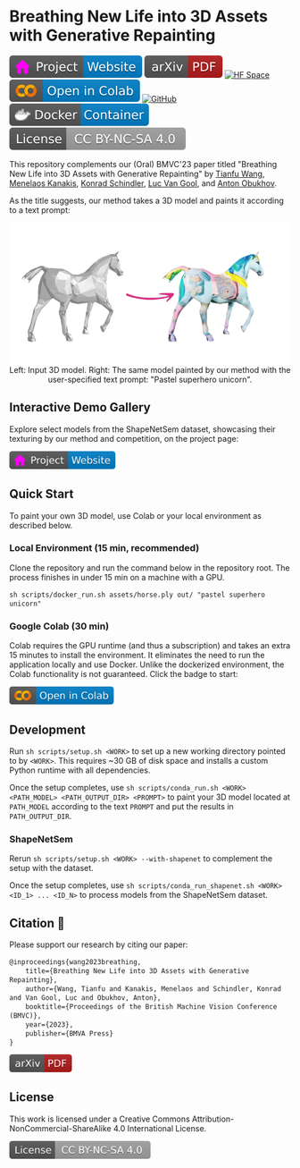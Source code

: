 # Breathing New Life into 3D Assets with Generative Repainting

[![Website](doc/badges/badge-website.svg)](https://www.obukhov.ai/repainting_3d_assets)
[![Paper](doc/badges/badge-pdf.svg)](https://arxiv.org/abs/2309.08523)
[![HF Space](https://img.shields.io/badge/%F0%9F%A4%97%20Hugging%20Face-Space-blue)](https://huggingface.co/spaces/toshas/repainting_3d_assets/)
[![Open In Colab](doc/badges/badge-colab.svg)](https://colab.research.google.com/drive/18mDpuYO5TuI6tSkQk9ls2rS9sciNpR-c?usp=sharing)
[![GitHub](https://img.shields.io/github/stars/kongdai123/repainting_3d_assets?style=default&label=GitHub%20%E2%98%85&logo=github)](https://github.com/kongdai123/repainting_3d_assets)
[![Docker](doc/badges/badge-docker.svg)](https://hub.docker.com/r/toshas/repainting_3d_assets)
[![License](doc/badges/badge-license.svg)](LICENSE)

This repository complements our (Oral) BMVC'23 paper titled "Breathing New Life into 3D Assets with Generative Repainting" by
[Tianfu Wang](https://scholar.google.com/citations?user=ZqWxrkwAAAAJ&hl=en), 
[Menelaos Kanakis](https://scholar.google.ch/citations?user=4kTFtHgAAAAJ&hl=en),
[Konrad Schindler](https://igp.ethz.ch/personen/person-detail.html?persid=143986),
[Luc Van Gool](https://scholar.google.ch/citations?user=TwMib_QAAAAJ&hl=en), and
[Anton Obukhov](https://www.obukhov.ai/).

As the title suggests, our method takes a 3D model and paints it according to a text prompt:

<p align="center">
<img src="doc/teaser_360.gif"/><br>
Left: Input 3D model. Right: The same model painted by our method with the user-specified text prompt: "Pastel superhero unicorn".
</p>

## Interactive Demo Gallery

Explore select models from the ShapeNetSem dataset, showcasing their texturing by our method and competition, on the project page: 

[<img src="doc/badges/badge-website.svg" height="32"/>](https://www.obukhov.ai/repainting_3d_assets)

## Quick Start

To paint your own 3D model, use Colab or your local environment as described below. 

### Local Environment (15 min, recommended)

Clone the repository and run the command below in the repository root. 
The process finishes in under 15 min on a machine with a GPU.

```shell
sh scripts/docker_run.sh assets/horse.ply out/ "pastel superhero unicorn"
```

### Google Colab (30 min)

Colab requires the GPU runtime (and thus a subscription) and takes an extra 15 minutes to install the environment.
It eliminates the need to run the application locally and use Docker. 
Unlike the dockerized environment, the Colab functionality is not guaranteed. Click the badge to start:

[<img src="doc/badges/badge-colab.svg" height="32"/>](https://colab.research.google.com/drive/18mDpuYO5TuI6tSkQk9ls2rS9sciNpR-c?usp=sharing)

## Development

Run `sh scripts/setup.sh <WORK>` to set up a new working directory pointed to by `<WORK>`. 
This requires ~30 GB of disk space and installs a custom Python runtime with all dependencies.

Once the setup completes, use `sh scripts/conda_run.sh <WORK> <PATH_MODEL> <PATH_OUTPUT_DIR> <PROMPT>` to paint your 3D model located at `PATH_MODEL` according to the text `PROMPT` and put the results in `PATH_OUTPUT_DIR`.

### ShapeNetSem

Rerun `sh scripts/setup.sh <WORK> --with-shapenet` to complement the setup with the dataset. 

Once the setup completes, use `sh scripts/conda_run_shapenet.sh <WORK> <ID_1> ... <ID_N>` to process models from the ShapeNetSem dataset.

## Citation :unicorn:

Please support our research by citing our paper:
```
@inproceedings{wang2023breathing,
    title={Breathing New Life into 3D Assets with Generative Repainting},
    author={Wang, Tianfu and Kanakis, Menelaos and Schindler, Konrad and Van Gool, Luc and Obukhov, Anton},
    booktitle={Proceedings of the British Machine Vision Conference (BMVC)},
    year={2023},
    publisher={BMVA Press}
}
```

[<img src="doc/badges/badge-pdf.svg" height="32"/>](https://arxiv.org/abs/2309.08523)

## License

This work is licensed under a Creative Commons Attribution-NonCommercial-ShareAlike 4.0 International License.

[<img src="doc/badges/badge-license.svg" height="32"/>](http://creativecommons.org/licenses/by-nc-sa/4.0/)
